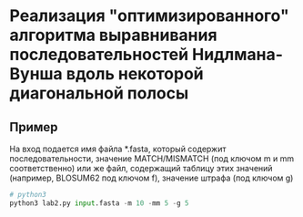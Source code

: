 # Реализация "оптимизированного" алгоритма выравнивания последовательностей Нидлмана-Вунша вдоль некоторой диагональной полосы

## Пример

   На вход подается имя файла *.fasta, который содержит последовательности, значение MATCH/MISMATCH
   (под ключом m и mm соответственно) или же файл, содержащий таблицу этих значений (например, BLOSUM62 под ключом f),
   значение штрафа (под ключом g)
```python
# python3
python3 lab2.py input.fasta -m 10 -mm 5 -g 5
```